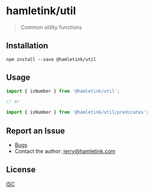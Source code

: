 hamletink/util
=================

> Common utility functions

Installation
------------

```
npm install --save @hamletink/util
```

Usage
-----

```js
import { isNumber } from '@hamletink/util';

// or

import { isNumber } from '@hamletink/util/predicates';
```

Report an Issue
---------------

* [Bugs](http://github.com/jhamlet/hamletink-util/issues)
* Contact the author: <jerry@hamletink.com>


License
-------

[ISC](./LICENSE)

